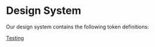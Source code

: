 # Design System

Our design system contains the following token definitions:

<a class="page" href="Testing.md">Testing</a>

